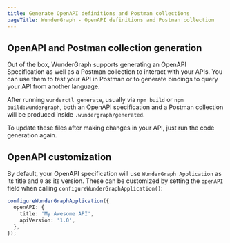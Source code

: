 ```yaml
---
title: Generate OpenAPI definitions and Postman collections
pageTitle: WunderGraph - OpenAPI definitions and Postman collection
---
```


## OpenAPI and Postman collection generation

Out of the box, WunderGraph supports generating an OpenAPI Specification as well as a Postman collection to
interact with your APIs. You can use them to test your API in Postman or to generate bindings to query your
API from another language.

After running `wunderctl generate`, usually via `npm build` or `npm build:wundergraph`, both an OpenAPI
specification and a Postman collection will be produced inside `.wundergraph/generated`.

To update these files after making changes in your API, just run the code generation again.

## OpenAPI customization

By default, your OpenAPI specification will use `WunderGraph Application` as its title and `0` as its version.
These can be customized by setting the `openAPI` field when calling `configureWunderGraphApplication()`:

```typescript
configureWunderGraphApplication({
  openAPI: {
    title: 'My Awesome API',
    apiVersion: '1.0',
  },
});
```
